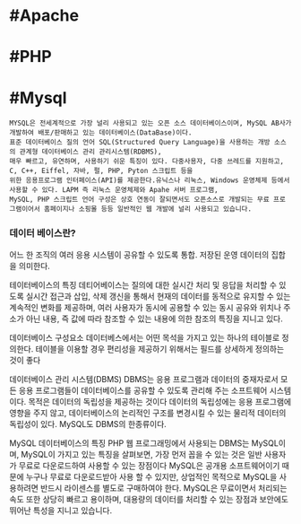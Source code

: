 # #Apache

# #PHP

# #Mysql

~~~
MYSQL은 전세계적으로 가장 널리 사용되고 있는 오픈 소스 데이터베이스이며, MySQL AB사가 개발하여 배포/판매하고 있는 데이터베이스(DataBase)이다.
표준 데이터베이스 질의 언어 SQL(Structured Query Language)을 사용하는 개방 소스의 관계형 데이터베이스 관리 관리시스템(RDBMS), 
매우 빠르고, 유연하며, 사용하기 쉬운 특징이 있다. 다중사용자, 다중 쓰레드를 지원하고, C, C++, Eiffel, 자바, 펄, PHP, Pyton 스크립트 등을 
위한 응용프로그램 인터페이스(API)를 제공한다.유닉스나 리눅스, Windows 운영체제 등에서 사용할 수 있다. LAPM 즉 리눅스 운영체제와 Apahe 서버 프로그램, 
MySQL, PHP 스크립트 언어 구성은 상호 연동이 잘되면서도 오픈소스로 개발되는 무료 프로그램이어서 홈페이지나 소핑몰 등등 일반적인 웹 개발에 널리 사용되고 있습니다.
~~~

### 데이터 베이스란?

어느 한 조직의 여러 응용 시스템이 공유할 수 있도록 통합. 저장된 운영 데이터의 집합을 의미한다.

테이터베이스의 특징
데티어베이스는 질의에 대한 실시간 처리 및 응답을 처리할 수 있도록 실시간 접근과 삽입, 삭제 갱신을 통해서 현재의 데이터를 동적으로 유지할 수 있는 계속적인 변화를 제공하며, 여러 사용자가 동시에 공용할 수 있는 동시 공유와 위치나 주소가 아닌 내용, 즉 값에 따라 참조할 수 있는 내용에 의한 참조의 특징을 지니고 있다.

데이터베이스 구성요소
데이터베스에서는 어떤 목석을 가지고 있는 하나의 테이블로 정의한다.
테이블을 이용할 경우 편리성을 제공하기 위해서는 필드를 상세하게 정의하는 것이 좋다

데이터베이스 관리 시스템(DBMS)
DBMS는 응용 프로그램과 데이터의 중재자로서 모든 응용 프로그램들이 데이터베이스를 공유할 수 있도록 관리해 주는 소프트웨어 시스템이다. 목적은 데이터의 독립성을 제공하는 것이다
데이터의 독립성에는 응용 프로그램에 영향을 주지 않고, 데이터베이스의 논리적인 구조를 변경시킬 수 있는 물리적 데이터의 독립성이 있다. MySQL도 DBMS의 한종류이다.

MySQL 데이터베이스의 특징
PHP 웹 프로그래밍에서 사용되는 DBMS는 MySQL이며, MySQL이 가지고 있는 특징을 살펴보면, 가장 먼저 꼽을 수 있는 것은 일반 사용자가 무료로 다운로드하여 사용할 수 있는 장점이다
MySQL은 공개용 소프트웨어이기 때문에 누구나 무료로 다운로드받아 사용 할 수 있지만, 상업적인 목적으로 MySQL을 사용하려면 반드시 라이센스를 별도로 구매하여야 한다. MySQL은 무료이면서 처리되는 속도 또한 상당히 빠르고 용이하며, 대용량의 데이터를 처리할 수 있는 장점과 보안에도 뛰어난 특성을 지니고 있습니다.







